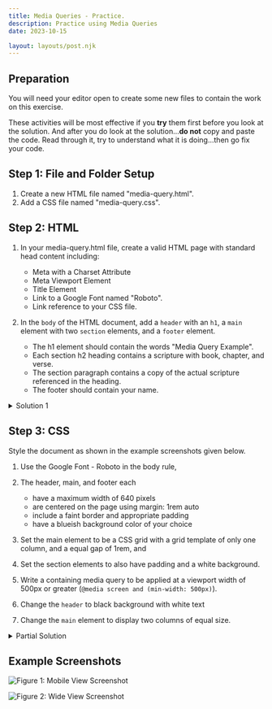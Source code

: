 ```yaml
---
title: Media Queries - Practice.
description: Practice using Media Queries
date: 2023-10-15

layout: layouts/post.njk
---
```


## Preparation

You will need your editor open to create some new files to contain the work on this exercise.

These activities will be most effective if you **try** them first before you look at the solution. And after you do look at the solution...**do not** copy and paste the code. Read through it, try to understand what it is doing...then go fix your code.

## **Step 1**: File and Folder Setup

1. Create a new HTML file named "media-query.html".
2. Add a CSS file named "media-query.css".

## **Step 2:** HTML

1. In your media-query.html file, create a valid HTML page with standard head content including:
    - Meta with a Charset Attribute
    - Meta Viewport Element
    - Title Element
    - Link to a Google Font named "Roboto".
    - Link reference to your CSS file.

2. In the `body` of the HTML document, add a `header` with an `h1`, a `main` element with two `section` elements, and a `footer` element.
    - The h1 element should contain the words "Media Query Example".
    - Each section h2 heading contains a scripture with book, chapter, and verse.
    - The section paragraph contains a copy of the actual scripture referenced in the heading.
    - The footer should contain your name.

<details>
<summary>Solution 1</summary>

```html
<header>
  <h1>Media Query Example</h1>
</header>
<main>
  <section>
    <h2>2 Nephi 32:9</h2>
    <p>But behold, I say unto you that ye must pray always, and not faint; that ye must not perform any thing unto the Lord save in the first place ye shall pray unto the Father in the name of Christ, that he will consecrate thy performance unto thee, that thy performance may be for the welfare of thy soul.</p>
  </section>
  <section>
    <h2>Helaman 12:24</h2>
    <p>And may God grant, in his great fulness, that men might be brought unto repentance and good works, that they might be restored unto grace for grace, according to their works.</p>
  </section>
</main>
<footer>
  [Your Full Name Here]
</footer>
```

</details>

## **Step 3:** CSS

Style the document as shown in the example screenshots given below.

1. Use the Google Font - Roboto in the body rule,
2. The header, main, and footer each
    - have a maximum width of 640 pixels
    - are centered on the page using margin: 1rem auto
    - include a faint border and appropriate padding
    - have a blueish background color of your choice
3. Set the main element to be a CSS grid with a grid template of only one column, and a equal gap of 1rem, and
4. Set the section elements to also have padding and a white background.

5. Write a containing media query to be applied at a viewport width of 500px or greater (`@media screen and (min-width: 500px)`).
6. Change the `header` to black background with white text
7. Change the `main` element to display two columns of equal size.

<details>
<summary>Partial Solution</summary>

```css
body {
  font-family: 'Roboto', sans-serif;
}

header, main, footer {
  max-width: 640px;
  margin: 1rem auto;
  border: 1px solid #bbb;
  padding: 1rem;
  background-color: #e6f2ff;
}

main {
  display: grid;
  grid-template-columns: 1fr;
  grid-gap: 1rem;
}

section {
  padding: 1rem;
  background-color: #fff;
}
```

</details>

## Example Screenshots

![Figure 1: Mobile View Screenshot](../../../../img/media-query-sm.png)

![Figure 2: Wide View Screenshot](../../../../img/media-query-lg.png)
